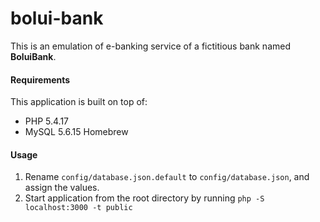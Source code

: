 bolui-bank
==========

This is an emulation of e-banking service of a fictitious bank named **BoluiBank**.

#### Requirements

This application is built on top of:

* PHP 5.4.17
* MySQL 5.6.15 Homebrew

#### Usage

1. Rename `config/database.json.default` to `config/database.json`, and assign the values.
2. Start application from the root directory by running `php -S localhost:3000 -t public`
